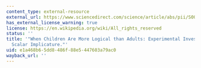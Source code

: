 ```yaml
---
content_type: external-resource
external_url: https://www.sciencedirect.com/science/article/abs/pii/S0010027700001141?via%3Dihub
has_external_license_warning: true
license: https://en.wikipedia.org/wiki/All_rights_reserved
status: ''
title: '"When Children Are More Logical than Adults: Experimental Investigations of
  Scalar Implicature."'
uid: e1a468b6-5dd8-486f-88e5-447603a79ac0
wayback_url: ''
---
```

